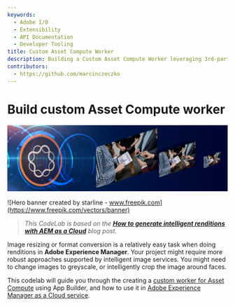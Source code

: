 ```yaml
---
keywords:
  - Adobe I/O
  - Extensibility
  - API Documentation
  - Developer Tooling
title: Custom Asset Compute Worker
description: Building a Custom Asset Compute Worker leveraging 3rd-party services to generate intelligent renditions in AEM.
contributors: 
  - https://github.com/marcinczeczko 
---
```


# Build custom Asset Compute worker

![front-banner](assets/hero-banner.jpg)

![Hero banner created by starline - www.freepik.com](https://www.freepik.com/vectors/banner)

> *This CodeLab is based on the [**How to generate intelligent renditions with AEM as a Cloud**][original-post] blog post.*

Image resizing or format conversion is a relatively easy task when doing renditions in **Adobe Experience Manager**. 
Your project might require more robust approaches supported by intelligent image services. You might need to change 
images to greyscale, or intelligently crop the image around faces. 

This codelab will guide you through the creating a [custom worker for Asset Compute][asset-compute-extensions] using App Builder, and how to use it in [Adobe Experience Manager as a Cloud service][aem-cloud].
  
[original-post]: https://tech.cognifide.com/blog/2020/how-to-generate-intelligent-renditions-aem-cloud/
[asset-compute-extensions]: https://docs.adobe.com/content/help/en/asset-compute/using/extend/understand-extensibility.html
[aem-cloud]: https://docs.adobe.com/content/help/en/experience-manager-cloud-service/landing/home.html